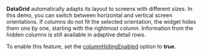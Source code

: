 **DataGrid** automatically adapts its layout to screens with different sizes. In this demo, you can switch between horizontal and vertical screen orientations. If columns do not fit the selected orientation, the widget hides them one by one, starting with the rightmost column. Information from the hidden columns is still available in adaptive detail rows.

To enable this feature, set the [columnHidingEnabled](/Documentation/ApiReference/UI_Widgets/dxDataGrid/Configuration/#columnHidingEnabled) option to **true**.
